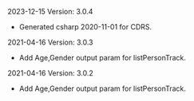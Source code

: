 2023-12-15 Version: 3.0.4
- Generated csharp 2020-11-01 for CDRS.

2021-04-16 Version: 3.0.3
- Add Age,Gender output param for listPersonTrack.

2021-04-16 Version: 3.0.2
- Add Age,Gender output param for listPersonTrack.

